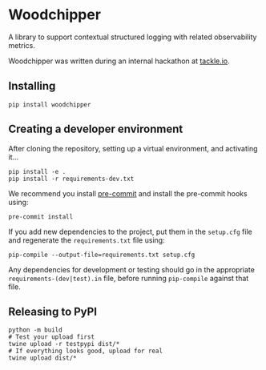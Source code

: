 # Woodchipper

A library to support contextual structured logging with related observability metrics.

Woodchipper was written during an internal hackathon at [tackle.io](https://tackle.io/).

## Installing

```
pip install woodchipper
```

## Creating a developer environment

After cloning the repository, setting up a virtual environment, and activating it...

```
pip install -e .
pip install -r requirements-dev.txt
```

We recommend you install [pre-commit](https://pre-commit.com/) and install the pre-commit hooks using:

```
pre-commit install
```

If you add new dependencies to the project, put them in the `setup.cfg` file and regenerate the `requirements.txt`
file using:

```
pip-compile --output-file=requirements.txt setup.cfg
```

Any dependencies for development or testing should go in the appropriate `requirements-(dev|test).in` file, before
running `pip-compile` against that file.

## Releasing to PyPI

```
python -m build
# Test your upload first
twine upload -r testpypi dist/*
# If everything looks good, upload for real
twine upload dist/*
```
